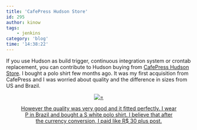 ```yaml
---
title: 'CafePress Hudson Store'
id: 295
author: kinow
tags: 
    - jenkins
category: 'blog'
time: '14:38:22'
---
```

If you use Hudson as build trigger, continuous integration system or crontab replacement, you can contribute to Hudson buying from <a title="CafePress Hudson Store" href="http://www.cafepress.com/hudson_ci/">CafePress Hudson Store</a>. I bought a polo shirt few months ago. It was my first acquisition from CafePress and I was worried about quality and the difference in sizes from US and Brazil.

<div class='row'>
<div class="ui container" style='text-align: center;'>
<figure>
<a href="/assets/posts{{page.path | remove: ".md" | remove: "_posts" }}/190746197v3_150x150_Front_Color-White.png" rel="prettyPhoto" class="thumbnail" title="">
<img class="ui fluid image" src="/assets/posts{{page.path | remove: ".md" | remove: "_posts" }}/190746197v3_150x150_Front_Color-White.jpg" alt="=" />


However the quality was very good and it fitted perfectly. I wear P in Brazil and bought a S white polo shirt. I believe that after the currency conversion, I paid like R$ 30 plus post.
